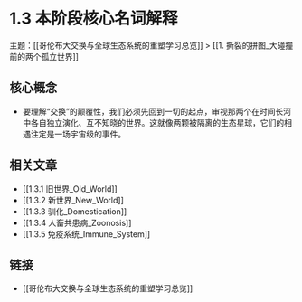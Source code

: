 # 1.3 本阶段核心名词解释

主题：[[哥伦布大交换与全球生态系统的重塑学习总览]] > [[1. 撕裂的拼图_大碰撞前的两个孤立世界]]

## 核心概念

- 要理解“交换”的颠覆性，我们必须先回到一切的起点，审视那两个在时间长河中各自独立演化、互不知晓的世界。这就像两颗被隔离的生态星球，它们的相遇注定是一场宇宙级的事件。

## 相关文章

- [[1.3.1 旧世界_Old_World]]
- [[1.3.2 新世界_New_World]]
- [[1.3.3 驯化_Domestication]]
- [[1.3.4 人畜共患病_Zoonosis]]
- [[1.3.5 免疫系统_Immune_System]]

## 链接

- [[哥伦布大交换与全球生态系统的重塑学习总览]]
